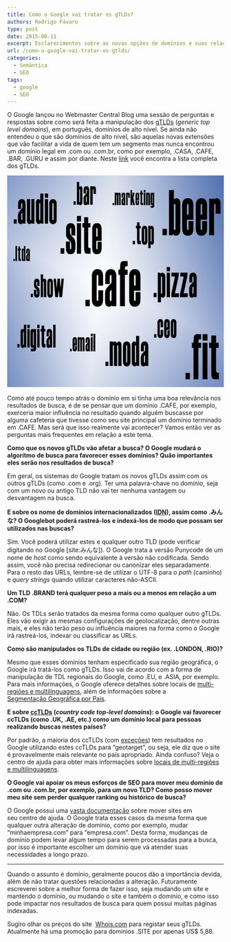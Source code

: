 ```yaml
---
title: Como o Google vai tratar os gTLDs?
authors: Rodrigo Fávaro
type: post
date: 2015-08-11
excerpt: Esclarecimentos sobre as novas opções de domínios e suas relações com a busca.
url: /como-o-google-vai-tratar-os-gtlds/
categories:
  - Semântica
  - SEO
tags:
  - google
  - SEO
---
```

O Google lançou no Webmaster Central Blog uma sessão de perguntas e respostas sobre como será feita a manipulação dos <a href="https://en.wikipedia.org/wiki/Generic_top-level_domain" target="_blank">gTLDs</a> (_generic top level domains_), em português, domínios de alto nível. Se ainda não entendeu o que são domínios de alto nível, são aquelas novas extensões que vão facilitar a vida de quem tem um segmento mas nunca encontrou um domínio legal em .com ou .com.br, como por exemplo, .CASA, .CAFE, .BAR, .GURU e assim por diante. Neste <a href="https://en.wikipedia.org/wiki/List_of_Internet_top-level_domains#ICANN-era_generic_top-level_domains" target="_blank">link</a> você encontra a lista completa dos gTLDs.

<!--more-->

<img class="alignnone wp-image-50314 size-full" src="https://raw.githubusercontent.com/diegoeis/tableless-static-images/master/2015/07/gtld.jpg" alt="Exemplos de gTLD" width="940" height="492" />

Como até pouco tempo atrás o domínio em si tinha uma boa relevância nos resultados de busca, é de se pensar que um domínio .CAFE, por exemplo, exerceria maior influência no resultado quando alguém buscasse por alguma cafeteria que tivesse como seu site principal um domínio terminado em .CAFE. Mas será que isso realmente vai acontecer? Vamos então ver as perguntas mais frequentes em relação a este tema.

**Como que os novos gTLDs vão afetar a busca? O Google mudará o algoritmo de busca para favorecer esses domínios? Quão importantes eles serão nos resultados de busca?**

Em geral, os sistemas do Google tratam os novos gTLDs assim com os outros gTLDs (como .com e .org). Ter uma palavra-chave no domínio, seja com um novo ou antigo TLD não vai ter nenhuma vantagem ou desvantagem na busca.

**E sobre os nome de domínios internacionalizados (<a href="https://en.wikipedia.org/wiki/Internationalized_domain_name" target="_blank">IDN</a>), assim como .みんな? O Googlebot poderá rastreá-los e indexá-los de modo que possam ser utilizados nas buscas?**

Sim. Você poderá utilizar estes e qualquer outro TLD (pode verificar digitando no Google [site:みんな]). O Google trata a versão Punycode de um nome de _host_ como sendo equivalente à versão não codificada. Sendo assim, você não precisa redirecionar ou canonizar eles separadamente. Para o resto das URLs, lembre-se de utilizar o UTF-8 para o _path_ (caminho) e _query strings_ quando utilizar caracteres não-ASCII.

**Um TLD .BRAND terá qualquer peso a mais ou a menos em relação a um .COM?**

Não. Os TDLs serão tratados da mesma forma como qualquer outro gTLDs. Eles vão exigir as mesmas configurações de geolocalização, dentre outras mais, e eles não terão peso ou influência maiores na forma como o Google irá rastreá-los, indexar ou classificar as URLs.

**Como são manipulados os TLDs de cidade ou região (ex. .LONDON, .RIO)?**

Mesmo que esses domínios tenham especificado sua região geográfica, o Google irá tratá-los como gTLDs. Isso vai de acordo com a forma de manipulação de TDL regionais do Google, como .EU, e .ASIA, por exemplo. Para mais informações, o Google oferece detalhes sobre locais de <a href="https://support.google.com/webmasters/answer/182192" target="_blank">multi-regiões e multilinguagens</a>, além de informações sobre a <a href="https://support.google.com/webmasters/answer/62399" target="_blank">Segmentação Geográfica por País</a>.

**E sobre <a href="http://en.wikipedia.org/wiki/Country_code_top-level_domain" target="_blank">ccTLDs</a> (_country code top-level domains_): o Google vai favorecer ccTLDs (como .UK, .AE, etc.) como um domínio local para pessoas realizando buscas nestes países?**

Por padrão, a maioria dos ccTLDs (com <a href="https://support.google.com/webmasters/answer/1347922" target="_blank">exceções</a>) tem resultados no Google utilizando estes ccTLDs para &#8220;geotarget&#8221;, ou seja, ele diz que o site é provavelmente mais relevante no país apropriado. Ainda confuso? Veja o centro de ajuda para obter mais informações sobre <a href="https://support.google.com/webmasters/answer/182192" target="_blank">locais de multi-regiões e multilinguagens</a>.

**O Google vai apoiar os meus esforços de SEO para mover meu domínio de .com ou .com.br, por exemplo, para um novo TLD? Como posso mover meu site sem perder qualquer ranking ou histórico de busca?**

O Google possui uma <a href="https://support.google.com/webmasters/answer/6033049" target="_blank">vasta documentação</a> sobre mover sites em seu centro de ajuda. O Google trata esses casos da mesma forma que qualquer outra alteração de domínio, como por exemplo, mudar &#8220;minhaempresa.com&#8221; para &#8220;empresa.com&#8221;. Desta forma, mudanças de domínio podem levar algum tempo para serem processadas para a busca, por isso é importante escolher um domínio que vá atender suas necessidades a longo prazo.

* * *

Quando o assunto é domínio, geralmente poucos dão a importância devida, além de não tratar questões relacionadas a alteração. Futuramente escreverei sobre a melhor forma de fazer isso, seja mudando um site e mantendo o domínio, ou mudando o site e também o domínio, e como isso pode impactar nos resultados de busca para quem possui muitas páginas indexadas.

Sugiro olhar os preços do site  <a href="http://www.whois.com/" target="_blank">Whois.com</a> para registar seus gTLDs. Atualmente há uma promoção para domínios .SITE por apenas US$ 5,88.